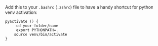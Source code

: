 Add this to your `.bashrc` (`.zshrc`) file to have a handy shortcut for python venv activation:

```
pyactivate () {
     cd your-folder/name
     export PYTHONPATH=.
    source venv/bin/activate
}
```
